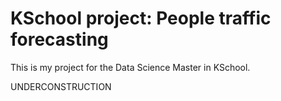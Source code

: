 # KSchool project: People traffic forecasting
This is my project for the Data Science Master in KSchool.

UNDERCONSTRUCTION
